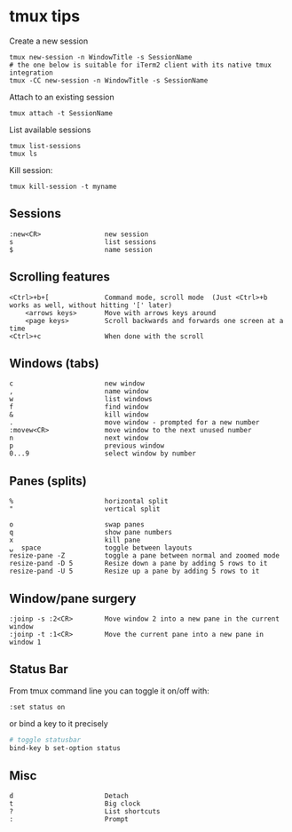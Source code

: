 # tmux tips

Create a new session

    tmux new-session -n WindowTitle -s SessionName
    # the one below is suitable for iTerm2 client with its native tmux integration
    tmux -CC new-session -n WindowTitle -s SessionName

Attach to an existing session

    tmux attach -t SessionName

List available sessions

    tmux list-sessions
    tmux ls

Kill session:

    tmux kill-session -t myname


## Sessions

    :new<CR>                new session
    s                       list sessions
    $                       name session

## Scrolling features

    <Ctrl>+b+[              Command mode, scroll mode  (Just <Ctrl>+b works as well, without hitting '[' later)
        <arrows keys>       Move with arrows keys around
        <page keys>         Scroll backwards and forwards one screen at a time
    <Ctrl>+c                When done with the scroll

## Windows (tabs)

    c                       new window
    ,                       name window
    w                       list windows
    f                       find window
    &                       kill window
    .                       move window - prompted for a new number
    :movew<CR>              move window to the next unused number
    n                       next window
    p                       previous window
    0...9                   select window by number

## Panes (splits)

    %                       horizontal split
    "                       vertical split
    
    o                       swap panes
    q                       show pane numbers
    x                       kill pane
    ⍽  space                toggle between layouts
    resize-pane -Z          toggle a pane between normal and zoomed mode
    resize-pand -D 5        Resize down a pane by adding 5 rows to it
    resize-pand -U 5        Resize up a pane by adding 5 rows to it

## Window/pane surgery

    :joinp -s :2<CR>        Move window 2 into a new pane in the current window
    :joinp -t :1<CR>        Move the current pane into a new pane in window 1


## Status Bar
From tmux  command line you can toggle it on/off with:
```
:set status on
```
or bind a key to it precisely
```sh
# toggle statusbar
bind-key b set-option status
```

## Misc

    d                       Detach
    t                       Big clock
    ?                       List shortcuts
    :                       Prompt
